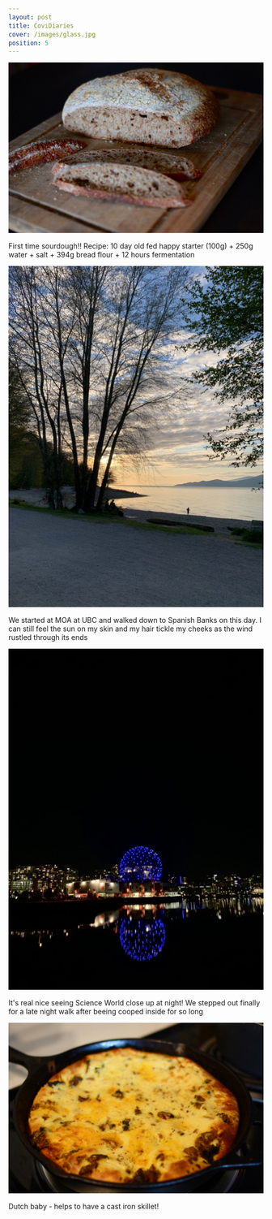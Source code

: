 ```yaml
---
layout: post
title: CoviDiaries
cover: /images/glass.jpg
position: 5
---
```



<div class="photo">
  <img src="/images/wholewh.jpg"/>
  <p>First time sourdough!! Recipe: 10 day old fed happy starter (100g) + 250g water + salt + 394g bread flour + 12 hours fermentation </p>
</div>

<div class="photo">
   <div class="left">
    <img src="/images/spanb.jpg"/>
    <p>We started at MOA at UBC and walked down to Spanish Banks on this day. I can still feel the sun on my skin and my hair tickle my cheeks as the wind rustled through its ends</p>
   </div>
   <div class="right">
    <img src="/images/sciw.jpg"/>
    <p>It's real nice seeing Science World close up at night! We stepped out finally for a late night walk after beeing cooped inside for so long</p>
   </div>
  </div>

<div class="photo">
  <img src="/images/dutch.jpg"/>
  <p>Dutch baby - helps to have a cast iron skillet! </p>
</div>

